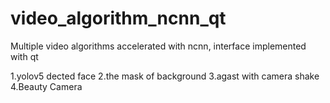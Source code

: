 # video_algorithm_ncnn_qt
Multiple video algorithms accelerated with ncnn, interface implemented with qt


1.yolov5 dected face 
2.the mask of background
3.agast with camera shake
4.Beauty Camera
